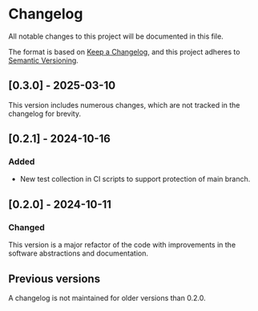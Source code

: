 # Changelog

All notable changes to this project will be documented in this file.

The format is based on [Keep a Changelog](https://keepachangelog.com/en/1.0.0/),
and this project adheres to [Semantic Versioning](https://semver.org/spec/v2.0.0.html).

## [0.3.0] - 2025-03-10

This version includes numerous changes, which are not tracked in the changelog for brevity.

## [0.2.1] - 2024-10-16

### Added

- New test collection in CI scripts to support protection of main branch.

## [0.2.0] - 2024-10-11

### Changed

This version is a major refactor of the code with improvements in the software abstractions and documentation.

## Previous versions

A changelog is not maintained for older versions than 0.2.0.

